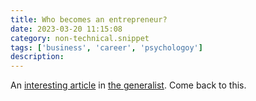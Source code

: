 ```yaml
---
title: Who becomes an entrepreneur?
date: 2023-03-20 11:15:08
category: non-technical.snippet
tags: ['business', 'career', 'psychologoy']
description:
---
```


An [interesting article](https://www.generalist.com/briefing/who-becomes-an-entrepreneur) in [the
generalist](https://www.generalist.com/). Come back to this.
